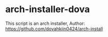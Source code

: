 # arch-installer-dova
This script is an arch installer, Author: 
https://github.com/dovahkiin0424/arch-install
